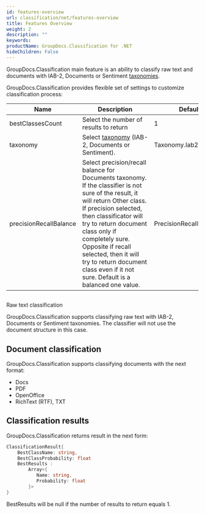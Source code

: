 ```yaml
---
id: features-overview
url: classification/net/features-overview
title: Features Overview
weight: 2
description: ""
keywords: 
productName: GroupDocs.Classification for .NET
hideChildren: False
---
```

GroupDocs.Classification main feature is an ability to classify raw text and documents with IAB-2, Documents or Sentiment [taxonomies](Taxonomies.html). 

GroupDocs.Classification provides flexible set of settings to customize classification process:

| Name | Description | Default value |
| --- | --- | --- |
| bestClassesCount | Select the number of results to return | 1 |
| taxonomy | Select [taxonomy](Taxonomies.html) (IAB-2, Documents or Sentiment). | Taxonomy.Iab2 |
| precisionRecallBalance | Select precision/recall balance for Documents taxonomy. If the classifier is not sure of the result, it will return Other class. If precision selected, then classificator will try to return document class only if completely sure. Opposite if recall selected, then it will try to return document class even if it not sure. Default is a balanced one value. | PrecisionRecallBalance.Default |

##   
Raw text classification

GroupDocs.Classification supports classifying raw text with IAB-2, Documents or Sentiment taxonomies. The classifier will not use the document structure in this case.

## Document classification

GroupDocs.Classification supports classifying documents with the next format:

*   Docs
*   PDF
*   OpenOffice
*   RichText (RTF), TXT

## Classification results

GroupDocs.Classification returns result in the next form:

```csharp
ClassificationResult{
    BestClassName: string,
    BestClassProbability: float
    BestResults :
        Array<{
           Name: string,
           Probability: float
        }>
}
```

BestResults will be null if the number of results to return equals 1.
